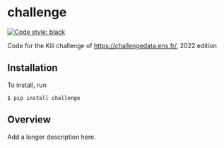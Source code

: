 # challenge

[![Code style: black](https://img.shields.io/badge/code%20style-black-000000.svg)](https://github.com/psf/black)

Code for the Kili challenge of https://challengedata.ens.fr/, 2022 edition

## Installation

To install, run

```
$ pip install challenge
```

## Overview

Add a longer description here.
